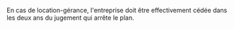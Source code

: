   
 En cas de location-gérance, l'entreprise doit être effectivement cédée dans les deux ans du jugement qui arrête le plan.  

  
